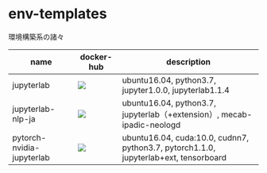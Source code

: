 # env-templates
環境構築系の諸々

| name                      | docker-hub                                                   | description                                                  |
| ------------------------- | ------------------------------------------------------------ | ------------------------------------------------------------ |
| jupyterlab                | <a href='https://hub.docker.com/r/syunyooo/jupyterlab'> ![](https://img.shields.io/docker/cloud/build/syunyooo/jupyterlab.svg?logo=docker&logoColor=white&style=for-the-badge)</a> | ubuntu16.04, python3.7, jupyter1.0.0, jupyterlab1.1.4        |
| jupyterlab-nlp-ja         | <a href='https://hub.docker.com/r/syunyooo/jupyterlab-nlp-ja'> ![](https://img.shields.io/docker/cloud/build/syunyooo/jupyterlab-nlp-ja.svg?logo=docker&logoColor=white&style=for-the-badge)</a> | ubuntu16.04, python3.7, jupyterlab（+extension）, mecab-ipadic-neologd |
| pytorch-nvidia-jupyterlab | <a href='https://hub.docker.com/r/syunyooo/pytorch-nvidia-jupyterlab'> ![](https://img.shields.io/docker/cloud/build/syunyooo/pytorch-nvidia-jupyterlab.svg?logo=docker&logoColor=white&style=for-the-badge)</a> | ubuntu16.04, cuda:10.0, cudnn7, python3.7, pytorch1.1.0, jupyterlab+ext, tensorboard |


